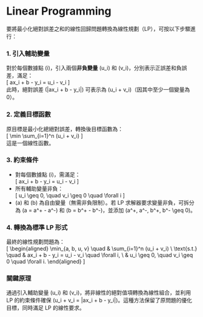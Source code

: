 # Linear Programming

要將最小化絕對誤差之和的線性回歸問題轉換為線性規劃（LP），可按以下步驟進行：

### 1. **引入輔助變量**  
對於每個數據點 \(i\)，引入兩個**非負變量** \(u_i\) 和 \(v_i\)，分別表示正誤差和負誤差，滿足：  
\[
ax_i + b - y_i = u_i - v_i
\]  
此時，絕對誤差 \(|ax_i + b - y_i|\) 可表示為 \(u_i + v_i\)（因其中至少一個變量為 0）。

### 2. **定義目標函數**  
原目標是最小化總絕對誤差，轉換後目標函數為：  
\[
\min \sum_{i=1}^n (u_i + v_i)
\]  
這是一個線性函數。

### 3. **約束條件**  
- 對每個數據點 \(i\)，需滿足：  
  \[
  ax_i + b - y_i = u_i - v_i
  \]  
- 所有輔助變量非負：  
  \[
  u_i \geq 0, \quad v_i \geq 0 \quad \forall i
  \]  
- \(a\) 和 \(b\) 為自由變量（無需非負限制）。若 LP 求解器要求變量非負，可拆分為 \(a = a^+ - a^-\) 和 \(b = b^+ - b^-\)，並添加 \(a^+, a^-, b^+, b^- \geq 0\)。

### 4. **轉換為標準 LP 形式**  
最終的線性規劃問題為：  
\[
\begin{aligned}
\min_{a, b, u, v} \quad & \sum_{i=1}^n (u_i + v_i) \\
\text{s.t.} \quad & ax_i + b - y_i = u_i - v_i \quad \forall i, \\
& u_i \geq 0, \quad v_i \geq 0 \quad \forall i.
\end{aligned}
\]  

### **關鍵原理**  
通過引入輔助變量 \(u_i\) 和 \(v_i\)，將非線性的絕對值項轉換為線性組合，並利用 LP 的約束條件確保 \(u_i + v_i = |ax_i + b - y_i|\)。這種方法保留了原問題的優化目標，同時滿足 LP 的線性要求。